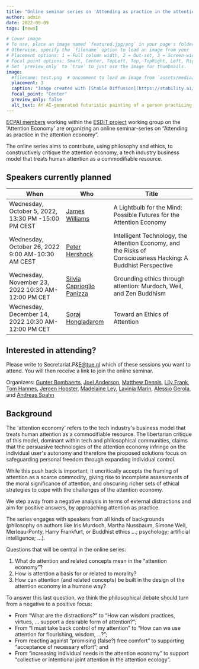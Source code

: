 ```yaml
---
title: "Online seminar series on 'Attending as practice in the attention economy'"
author: admin
date: 2022-09-09
tags: [news]

# Cover image
# To use, place an image named `featured.jpg/png` in your page's folder.
# Otherwise, specify the `filename` option to load an image from your `assets/media/` folder.
# Placement options: 1 = Full column width, 2 = Out-set, 3 = Screen-width
# Focal point options: Smart, Center, TopLeft, Top, TopRight, Left, Right, BottomLeft, Bottom, BottomRight
# Set `preview_only` to `true` to just use the image for thumbnails.
image:
  #filename: test.png  # Uncomment to load an image from `assets/media/` instead.
  placement: 3
  caption: "Image created with [Stable Diffusion](https://stability.ai/blog/stable-diffusion-public-release) (prompt: a futuristic painting of a person practicing mindfulness in the chaos of modern life)"
  focal_point: "Center"
  preview_only: false
  alt_text: An AI-generated futuristic painting of a person practicing mindfulness in the chaos of modern life.
---
```


[ECPAI members](/people/) working within the [ESDiT project](https://www.esdit.nl) working group on the 'Attention Economy' are organizing an online seminar-series  on “Attending as practice in the attention economy”.

The online series aims to contribute, using philosophy and ethics, to constructively critique the attention economy, a tech industry business model that treats human attention as a commodifiable resource. 


## Speakers currently planned

| **When**   | **Who**   | **Title**  |
|-----|---|-----|
| Wednesday, October  5, 2022, 13:30 PM -15:00 PM CEST  |  [James Williams](https://www.oii.ox.ac.uk/people/profiles/james-williams/)  |  A Lightbulb for the Mind: Possible Futures for the Attention Economy |
| Wednesday, October 26, 2022 9:00 AM-10:30 AM CEST  | [Peter Hershock](https://www.eastwestcenter.org/about-ewc/directory/peter.hershock)  | Intelligent Technology, the Attention Economy, and the Risks of Consciousness Hacking: A Buddhist Perspective   |
| Wednesday, November 23, 2022 10:30 AM-12:00 PM CET  | [Silvia Caprioglio Panizza](https://philpeople.org/profiles/silvia-caprioglio-panizza)  | Grounding ethics through attention: Murdoch, Weil, and Zen Buddhism  |
| Wednesday, December 14, 2022 10:30 AM-12:00 PM CET  | [Soraj Hongladarom](https://www.research.chula.ac.th/researcher-/soraj-hongladarom/)  | Toward an Ethics of Attention  |


## Interested in attending? 
Please write to Secretariat.P&E@tue.nl which of these sessions you want to attend. You will then receive a link to join the online seminar.

Organizers: [Gunter Bombaerts](https://www.tue.nl/en/research/researchers/gunter-bombaerts/), [Joel Anderson](https://www.uu.nl/medewerkers/JHAnderson), [Matthew Dennis](https://www.matthewjamesdennis.com), [Lily Frank](https://www.tue.nl/en/research/researchers/lily-frank/), [Tom Hannes](https://research.tue.nl/en/persons/tom-hannes), [Jeroen Hopster](https://people.utwente.nl/j.k.g.hopster), [Madelaine Ley](https://www.madelaineley.com), [Lavinia Marin](https://www.laviniamarin.eu), [Alessio Gerola](https://www.wur.nl/en/Persons/Alessio-A-Alessio-Gerola-MSc.htm), and [Andreas Spahn](https://www.tue.nl/en/research/researchers/andreas-spahn/) 

## Background

The 'attention economy' refers to the tech industry's business model that treats human attention as a commodifiable resource. The libertarian critique of this model, dominant within tech and philosophical communities, claims that the persuasive technologies of the attention economy infringe on the individual user's autonomy and therefore the proposed solutions focus on safeguarding personal freedom through expanding individual control.

While this push back is important, it uncritically accepts the framing of attention as a scarce commodity, giving rise to incomplete assessments of the moral significance of attention, and obscuring richer sets of ethical strategies to cope with the challenges of the attention economy.

We step away from a negative analysis in terms of external distractions and aim for positive answers, by approaching attention as practice. 

The series engages with speakers from all kinds of backgrounds (philosophy on authors like Iris Murdoch, Martha Nussbaum, Simone Weil, Merleau-Ponty, Harry Frankfurt, or Buddhist ethics …; psychology; artificial intelligence; …).

Questions that will be central in the online series:

1. What do attention and related concepts mean in the “attention economy”?
2. How is attention a basis for or related to morality?
3. How can attention (and related concepts) be built in the design of the attention economy in a humane way?

To answer this last question, we think the philosophical debate should turn from a negative to a positive focus:

- From “What are the distractions?” to “How can wisdom practices, virtues, … support a desirable form of attention?”;
- From “I must take back control of my attention” to “How can we use attention for flourishing, wisdom, …?”;
- From reacting against “promising (false?) free comfort” to supporting “acceptance of necessary effort”; and
- From “increasing individual needs in the attention economy” to support “collective or intentional joint attention in the attention ecology”.
